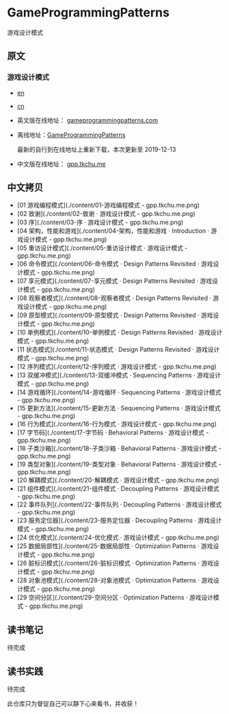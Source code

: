 # GameProgrammingPatterns

游戏设计模式

## 原文

### 游戏设计模式

* [en](https://github.com/munificent/game-programming-patterns)
* [cn](https://github.com/tkchu/Game-Programming-Patterns-CN)

* 英文版在线地址： [gameprogrammingpatterns.com](http://gameprogrammingpatterns.com/)

* 离线地址：[GameProgrammingPatterns](./GameProgrammingPatterns_en.pdf)

    最新的自行到在线地址上重新下载，本次更新至 2019-12-13

* 中文版在线地址： [gpp.tkchu.me](https://gpp.tkchu.me/)

## 中文拷贝

* [01 游戏编程模式](./content/01-游戏编程模式 - gpp.tkchu.me.png)
* [02 致谢](./content/02-致谢 · 游戏设计模式 - gpp.tkchu.me.png)
* [03 序](./content/03-序 · 游戏设计模式 - gpp.tkchu.me.png)
* [04 架构，性能和游戏](./content/04-架构，性能和游戏 · Introduction · 游戏设计模式 - gpp.tkchu.me.png)
* [05 重访设计模式](./content/05-重访设计模式 · 游戏设计模式 - gpp.tkchu.me.png)
* [06 命令模式](./content/06-命令模式 · Design Patterns Revisited · 游戏设计模式 - gpp.tkchu.me.png)
* [07 享元模式](./content/07-享元模式 · Design Patterns Revisited · 游戏设计模式 - gpp.tkchu.me.png)
* [08 观察者模式](./content/08-观察者模式 · Design Patterns Revisited · 游戏设计模式 - gpp.tkchu.me.png)
* [09 原型模式](./content/09-原型模式 · Design Patterns Revisited · 游戏设计模式 - gpp.tkchu.me.png)
* [10 单例模式](./content/10-单例模式 · Design Patterns Revisited · 游戏设计模式 - gpp.tkchu.me.png)
* [11 状态模式](./content/11-状态模式 · Design Patterns Revisited · 游戏设计模式 - gpp.tkchu.me.png)
* [12 序列模式](./content/12-序列模式 · 游戏设计模式 - gpp.tkchu.me.png)
* [13 双缓冲模式](./content/13-双缓冲模式 · Sequencing Patterns · 游戏设计模式 - gpp.tkchu.me.png)
* [14 游戏循环](./content/14-游戏循环 · Sequencing Patterns · 游戏设计模式 - gpp.tkchu.me.png)
* [15 更新方法](./content/15-更新方法 · Sequencing Patterns · 游戏设计模式 - gpp.tkchu.me.png)
* [16 行为模式](./content/16-行为模式 · 游戏设计模式 - gpp.tkchu.me.png)
* [17 字节码](./content/17-字节码 · Behavioral Patterns · 游戏设计模式 - gpp.tkchu.me.png)
* [18 子类沙箱](./content/18-子类沙箱 · Behavioral Patterns · 游戏设计模式 - gpp.tkchu.me.png)
* [19 类型对象](./content/19-类型对象 · Behavioral Patterns · 游戏设计模式 - gpp.tkchu.me.png)
* [20 解耦模式](./content/20-解耦模式 · 游戏设计模式 - gpp.tkchu.me.png)
* [21 组件模式](./content/21-组件模式 · Decoupling Patterns · 游戏设计模式 - gpp.tkchu.me.png)
* [22 事件队列](./content/22-事件队列 · Decoupling Patterns · 游戏设计模式 - gpp.tkchu.me.png)
* [23 服务定位器](./content/23-服务定位器 · Decoupling Patterns · 游戏设计模式 - gpp.tkchu.me.png)
* [24 优化模式](./content/24-优化模式 · 游戏设计模式 - gpp.tkchu.me.png)
* [25 数据局部性](./content/25-数据局部性 · Optimization Patterns · 游戏设计模式 - gpp.tkchu.me.png)
* [26 脏标识模式](./content/26-脏标识模式 · Optimization Patterns · 游戏设计模式 - gpp.tkchu.me.png)
* [28 对象池模式](./content/28-对象池模式 · Optimization Patterns · 游戏设计模式 - gpp.tkchu.me.png)
* [29 空间分区](./content/29-空间分区 · Optimization Patterns · 游戏设计模式 - gpp.tkchu.me.png)

## 读书笔记

待完成

## 读书实践

待完成

此仓库只为督促自己可以静下心来看书，并收获！

